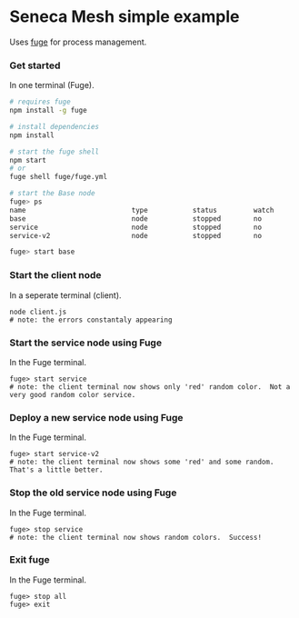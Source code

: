 # Seneca Mesh simple example
Uses [fuge](http://fuge.io/) for process management.

### Get started
In one terminal (Fuge).

 ```bash
# requires fuge
npm install -g fuge

# install dependencies
npm install

# start the fuge shell
npm start 
# or
fuge shell fuge/fuge.yml

# start the Base node
fuge> ps
name                          type           status         watch          tail
base                          node           stopped        no             yes
service                       node           stopped        no             yes
service-v2                    node           stopped        no             yes

fuge> start base
```

### Start the client node
In a seperate terminal (client).
```base
node client.js
# note: the errors constantaly appearing
```

### Start the service node using Fuge
In the Fuge terminal.
```base
fuge> start service
# note: the client terminal now shows only 'red' random color.  Not a very good random color service.
```

###  Deploy a new service node using Fuge
In the Fuge terminal.
```base
fuge> start service-v2
# note: the client terminal now shows some 'red' and some random.  That's a little better.
```

### Stop the old service node using Fuge
In the Fuge terminal.
```base
fuge> stop service
# note: the client terminal now shows random colors.  Success!
```

### Exit fuge
In the Fuge terminal.
```base
fuge> stop all
fuge> exit
```